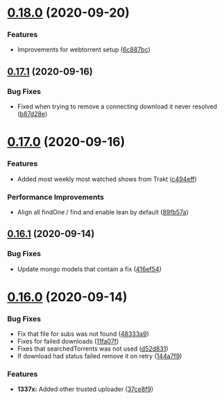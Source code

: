 # [0.18.0](https://github.com/pct-org/graphql-api/compare/v0.17.1...v0.18.0) (2020-09-20)


### Features

* Improvements for webtorrent setup ([6c887bc](https://github.com/pct-org/graphql-api/commit/6c887bcfcd416cb267d5d215a60f123f2bd84042))



## [0.17.1](https://github.com/pct-org/graphql-api/compare/v0.17.0...v0.17.1) (2020-09-16)


### Bug Fixes

* Fixed when trying to remove a connecting download it never resolved ([b87d28e](https://github.com/pct-org/graphql-api/commit/b87d28e3245b4e13ce0750a6571979da8e827aab))



# [0.17.0](https://github.com/pct-org/graphql-api/compare/v0.16.1...v0.17.0) (2020-09-16)


### Features

* Added most weekly most watched shows from Trakt ([c494eff](https://github.com/pct-org/graphql-api/commit/c494eff8d838d54a13dd3ecd9f4da066f52423d0))


### Performance Improvements

* Align all findOne / find and enable lean by default ([89fb57a](https://github.com/pct-org/graphql-api/commit/89fb57ab5531aed3cb438f018c5e2db85876d992))



## [0.16.1](https://github.com/pct-org/graphql-api/compare/v0.16.0...v0.16.1) (2020-09-14)


### Bug Fixes

* Update mongo models that contain a fix ([416ef54](https://github.com/pct-org/graphql-api/commit/416ef54c82ef6c7179a7d93d5eb27fcb5b5f0250))



# [0.16.0](https://github.com/pct-org/graphql-api/compare/v0.15.0...v0.16.0) (2020-09-14)


### Bug Fixes

* Fix that file for subs was not found ([48333a9](https://github.com/pct-org/graphql-api/commit/48333a9e27e119d0476e818183982e33d5355e93))
* Fixes for failed downloads ([11fa07f](https://github.com/pct-org/graphql-api/commit/11fa07ff843c18562c6a2a77fac2fba2fee71e6e))
* Fixes that searchedTorrents was not used ([d52d831](https://github.com/pct-org/graphql-api/commit/d52d831231b3220149690483f85baa4dcefa7405))
* If download had status failed remove it on retry ([144a7f9](https://github.com/pct-org/graphql-api/commit/144a7f9b1cf413fb0acaba7e3eef98cc6343456d))


### Features

* **1337x:** Added other trusted uploader ([37ce8f9](https://github.com/pct-org/graphql-api/commit/37ce8f9cbb6c5c4e46e0d62d2875f94ae5cc7e86))



